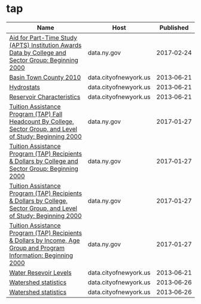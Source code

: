 # tap

Name | Host | Published
---- | ---- | ---------
[Aid for Part-Time Study (APTS) Institution Awards Data by College and Sector Group: Beginning 2000](../datasets/mv78-zbh9.md) | data.ny.gov | 2017&#x2011;02&#x2011;24
[Basin Town County 2010](../datasets/9akp-irxz.md) | data.cityofnewyork.us | 2013&#x2011;06&#x2011;21
[Hydrostats](../datasets/9vgt-yx2p.md) | data.cityofnewyork.us | 2013&#x2011;06&#x2011;21
[Reservoir Characteristics](../datasets/nckr-g5w7.md) | data.cityofnewyork.us | 2013&#x2011;06&#x2011;21
[Tuition Assistance Program (TAP) Fall Headcount By College, Sector Group, and Level of Study: Beginning 2000](../datasets/c7fm-g84d.md) | data.ny.gov | 2017&#x2011;01&#x2011;27
[Tuition Assistance Program (TAP) Recipients & Dollars by College and Sector Group: Beginning 2000](../datasets/tua9-wsak.md) | data.ny.gov | 2017&#x2011;01&#x2011;27
[Tuition Assistance Program (TAP) Recipients & Dollars by College, Sector Group, and Level of Study: Beginning 2000](../datasets/ich7-7ewa.md) | data.ny.gov | 2017&#x2011;01&#x2011;27
[Tuition Assistance Program (TAP) Recipients & Dollars by Income, Age Group and Program Information: Beginning 2000](../datasets/2t78-bs45.md) | data.ny.gov | 2017&#x2011;01&#x2011;27
[Water Resevoir Levels](../datasets/zkky-n5j3.md) | data.cityofnewyork.us | 2013&#x2011;06&#x2011;21
[Watershed statistics](../datasets/z4kf-gt4n.md) | data.cityofnewyork.us | 2013&#x2011;06&#x2011;26
[Watershed statistics](../datasets/z4kf-gt4n.md) | data.cityofnewyork.us | 2013&#x2011;06&#x2011;26

